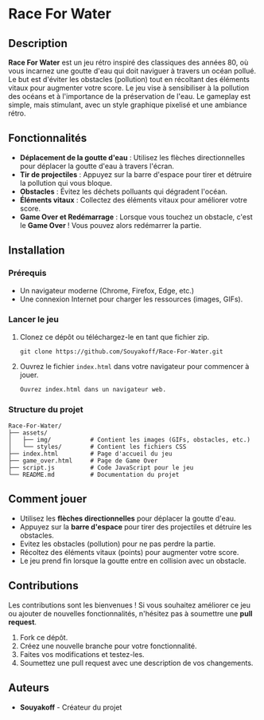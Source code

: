 # Race For Water

## Description

**Race For Water** est un jeu rétro inspiré des classiques des années 80, où vous incarnez une goutte d'eau qui doit naviguer à travers un océan pollué. Le but est d'éviter les obstacles (pollution) tout en récoltant des éléments vitaux pour augmenter votre score. Le jeu vise à sensibiliser à la pollution des océans et à l'importance de la préservation de l'eau. Le gameplay est simple, mais stimulant, avec un style graphique pixelisé et une ambiance rétro.

## Fonctionnalités

- **Déplacement de la goutte d'eau** : Utilisez les flèches directionnelles pour déplacer la goutte d'eau à travers l'écran.
- **Tir de projectiles** : Appuyez sur la barre d'espace pour tirer et détruire la pollution qui vous bloque.
- **Obstacles** : Évitez les déchets polluants qui dégradent l'océan.
- **Éléments vitaux** : Collectez des éléments vitaux pour améliorer votre score.
- **Game Over et Redémarrage** : Lorsque vous touchez un obstacle, c'est le **Game Over** ! Vous pouvez alors redémarrer la partie.

## Installation

### Prérequis

- Un navigateur moderne (Chrome, Firefox, Edge, etc.)
- Une connexion Internet pour charger les ressources (images, GIFs).

### Lancer le jeu

1. Clonez ce dépôt ou téléchargez-le en tant que fichier zip.
   
   ```
   git clone https://github.com/Souyakoff/Race-For-Water.git
   ```

2. Ouvrez le fichier `index.html` dans votre navigateur pour commencer à jouer.

   ```
   Ouvrez index.html dans un navigateur web.
   ```

### Structure du projet

```
Race-For-Water/
├── assets/
│   ├── img/           # Contient les images (GIFs, obstacles, etc.)
│   └── styles/        # Contient les fichiers CSS
├── index.html         # Page d'accueil du jeu
├── game_over.html     # Page de Game Over
├── script.js          # Code JavaScript pour le jeu
└── README.md          # Documentation du projet
```

## Comment jouer

- Utilisez les **flèches directionnelles** pour déplacer la goutte d'eau.
- Appuyez sur la **barre d'espace** pour tirer des projectiles et détruire les obstacles.
- Evitez les obstacles (pollution) pour ne pas perdre la partie.
- Récoltez des éléments vitaux (points) pour augmenter votre score.
- Le jeu prend fin lorsque la goutte entre en collision avec un obstacle.

## Contributions

Les contributions sont les bienvenues ! Si vous souhaitez améliorer ce jeu ou ajouter de nouvelles fonctionnalités, n'hésitez pas à soumettre une **pull request**.

1. Fork ce dépôt.
2. Créez une nouvelle branche pour votre fonctionnalité.
3. Faites vos modifications et testez-les.
4. Soumettez une pull request avec une description de vos changements.

## Auteurs

- **Souyakoff** - Créateur du projet
